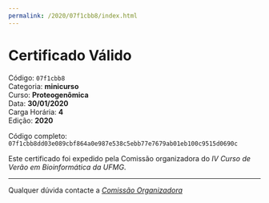 ```yaml
---
permalink: /2020/07f1cbb8/index.html
---
```


# Certificado Válido

Código: `07f1cbb8`<br>
Categoria: **minicurso**<br>
Curso: **Proteogenômica**<br>
Data: **30/01/2020**<br>
Carga Horária: **4**<br>
Edição: **2020**<br>


Código completo: `07f1cbb8dd03e089cbf864a0e987e538c5ebb77e7679ab01eb100c9515d0690c`


Este certificado foi expedido pela Comissão organizadora do *IV Curso de Verão em Bioinformática da UFMG*.

----

Qualquer dúvida contacte a [_Comissão Organizadora_](<mailto:cursobioinfoufmg@gmail.com$subject=[Certificados]>)

